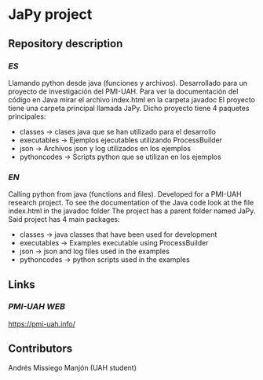 # **JaPy project**

## Repository description

### *ES*
Llamando python desde java (funciones y archivos). 
Desarrollado para un proyecto de investigación del PMI-UAH.
Para ver la documentación del código en Java mirar el archivo index.html en la carpeta javadoc
El proyecto tiene una carpeta principal llamada JaPy. Dicho proyecto tiene 4 paquetes principales:
  - classes -> clases java que se han utilizado para el desarrollo
  - executables -> Ejemplos ejecutables utilizando ProcessBuilder
  - json -> Archivos json y log utilizados en los ejemplos
  - pythoncodes -> Scripts python que se utilizan en los ejemplos
### *EN*
Calling python from java (functions and files).
Developed for a PMI-UAH research project.
To see the documentation of the Java code look at the file index.html in the javadoc folder
The project has a parent folder named JaPy. Said project has 4 main packages:
  - classes -> java classes that have been used for development
  - executables -> Examples executable using ProcessBuilder
  - json -> json and log files used in the examples
  - pythoncodes -> python scripts used in the examples

## Links
### *PMI-UAH WEB*
https://pmi-uah.info/

## Contributors
Andrés Missiego Manjón (UAH student)
